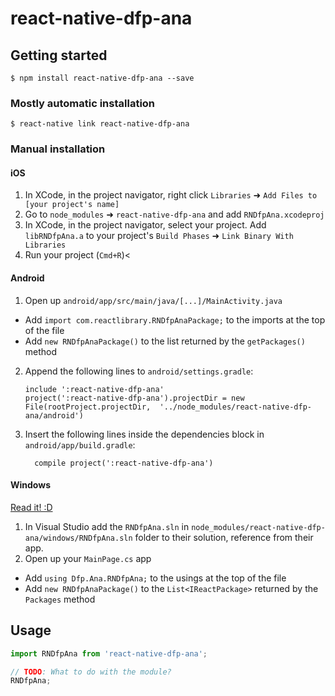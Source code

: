 
# react-native-dfp-ana

## Getting started

`$ npm install react-native-dfp-ana --save`

### Mostly automatic installation

`$ react-native link react-native-dfp-ana`

### Manual installation


#### iOS

1. In XCode, in the project navigator, right click `Libraries` ➜ `Add Files to [your project's name]`
2. Go to `node_modules` ➜ `react-native-dfp-ana` and add `RNDfpAna.xcodeproj`
3. In XCode, in the project navigator, select your project. Add `libRNDfpAna.a` to your project's `Build Phases` ➜ `Link Binary With Libraries`
4. Run your project (`Cmd+R`)<

#### Android

1. Open up `android/app/src/main/java/[...]/MainActivity.java`
  - Add `import com.reactlibrary.RNDfpAnaPackage;` to the imports at the top of the file
  - Add `new RNDfpAnaPackage()` to the list returned by the `getPackages()` method
2. Append the following lines to `android/settings.gradle`:
  	```
  	include ':react-native-dfp-ana'
  	project(':react-native-dfp-ana').projectDir = new File(rootProject.projectDir, 	'../node_modules/react-native-dfp-ana/android')
  	```
3. Insert the following lines inside the dependencies block in `android/app/build.gradle`:
  	```
      compile project(':react-native-dfp-ana')
  	```

#### Windows
[Read it! :D](https://github.com/ReactWindows/react-native)

1. In Visual Studio add the `RNDfpAna.sln` in `node_modules/react-native-dfp-ana/windows/RNDfpAna.sln` folder to their solution, reference from their app.
2. Open up your `MainPage.cs` app
  - Add `using Dfp.Ana.RNDfpAna;` to the usings at the top of the file
  - Add `new RNDfpAnaPackage()` to the `List<IReactPackage>` returned by the `Packages` method


## Usage
```javascript
import RNDfpAna from 'react-native-dfp-ana';

// TODO: What to do with the module?
RNDfpAna;
```
  